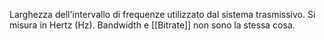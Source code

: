 Larghezza dell'intervallo di frequenze utilizzato dal sistema trasmissivo. Si misura in Hertz (Hz).
Bandwidth e [[Bitrate]] non sono la stessa cosa.